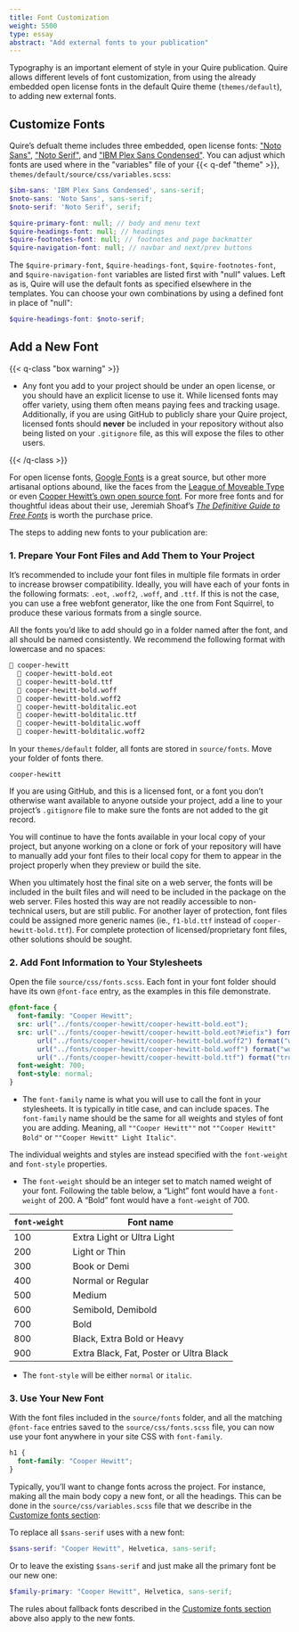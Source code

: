 ```yaml
---
title: Font Customization
weight: 5500
type: essay
abstract: "Add external fonts to your publication"
---
```


Typography is an important element of style in your Quire publication. Quire allows different levels of font customization, from using the already embedded open license fonts in the default Quire theme (`themes/default`), to adding new external fonts.

## Customize Fonts

Quire’s defualt theme includes three embedded, open license fonts: ["Noto Sans"](https://github.com/googlefonts/noto-fonts), ["Noto Serif"](https://github.com/googlefonts/noto-fonts), and ["IBM Plex Sans Condensed"](https://github.com/IBM/plex). You can adjust which fonts are used where in the "variables" file of your {{< q-def "theme" >}}, `themes/default/source/css/variables.scss`:

```scss
$ibm-sans: 'IBM Plex Sans Condensed', sans-serif;
$noto-sans: 'Noto Sans', sans-serif;
$noto-serif: 'Noto Serif', serif;

$quire-primary-font: null; // body and menu text
$quire-headings-font: null; // headings
$quire-footnotes-font: null; // footnotes and page backmatter
$quire-navigation-font: null; // navbar and next/prev buttons
```

The `$quire-primary-font`, `$quire-headings-font`, `$quire-footnotes-font`, and `$quire-navigation-font` variables are listed first with "null" values. Left as is, Quire will use the default fonts as specified elsewhere in the templates. You can choose your own combinations by using a defined font in place of "null":

```scss
$quire-headings-font: $noto-serif;
```

## Add a New Font

{{< q-class "box warning" >}}

- Any font you add to your project should be under an open license, or you should have an explicit license to use it. While licensed fonts may offer variety, using them often means paying fees and tracking usage. Additionally, if you are using GitHub to publicly share your Quire project, licensed fonts should **never** be included in your repository without also being listed on your `.gitignore` file, as this will expose the files to other users.

{{< /q-class >}}

For open license fonts, [Google Fonts](https://fonts.google.com/) is a great source, but other more artisanal options abound, like the faces from the [League of Moveable Type](https://www.theleagueofmoveabletype.com/) or even [Cooper Hewitt’s own open source font](https://www.cooperhewitt.org/open-source-at-cooper-hewitt/cooper-hewitt-the-typeface-by-chester-jenkins/). For more free fonts and for thoughtful ideas about their use, Jeremiah Shoaf’s [*The Definitive Guide to Free Fonts*](https://www.typewolf.com/free-fonts) is worth the purchase price.

The steps to adding new fonts to your publication are:

### 1. Prepare Your Font Files and Add Them to Your Project

It’s recommended to include your font files in multiple file formats in order to increase browser compatibility. Ideally, you will have each of your fonts in the following formats: `.eot`, `.woff2`, `.woff`, and `.ttf`. If this is not the case, you can use a free webfont generator, like the one from Font Squirrel, to produce these various formats from a single source.

All the fonts you’d like to add should go in a folder named after the font, and all should be named consistently. We recommend the following format with lowercase and no spaces:

```md
📁 cooper-hewitt
  📄 cooper-hewitt-bold.eot
  📄 cooper-hewitt-bold.ttf
  📄 cooper-hewitt-bold.woff
  📄 cooper-hewitt-bold.woff2
  📄 cooper-hewitt-bolditalic.eot
  📄 cooper-hewitt-bolditalic.ttf
  📄 cooper-hewitt-bolditalic.woff
  📄 cooper-hewitt-bolditalic.woff2
```

In your `themes/default` folder, all fonts are stored in `source/fonts`. Move your folder of fonts there.

```
cooper-hewitt
```

If you are using GitHub, and this is a licensed font, or a font you don’t otherwise want available to anyone outside your project, add a line to your project’s `.gitignore` file to make sure the fonts are not added to the git record.

You will continue to have the fonts available in your local copy of your project, but anyone working on a clone or fork of your repository will have to manually add your font files to their local copy for them to appear in the project properly when they preview or build the site.

When you ultimately host the final site on a web server, the fonts will be included in the built files and will need to be included in the package on the web server. Files hosted this way are not readily accessible to non-technical users, but are still public. For another layer of protection, font files could be assigned more generic names (ie., `f1-bld.ttf` instead of `cooper-hewitt-bold.ttf`). For complete protection of licensed/proprietary font files, other solutions should be sought.

### 2. Add Font Information to Your Stylesheets

Open the file `source/css/fonts.scss`. Each font in your font folder should have its own `@font-face` entry, as the examples in this file demonstrate.

```css
@font-face {
  font-family: "Cooper Hewitt";
  src: url("../fonts/cooper-hewitt/cooper-hewitt-bold.eot");
  src: url("../fonts/cooper-hewitt/cooper-hewitt-bold.eot?#iefix") format("embedded-opentype"),
       url("../fonts/cooper-hewitt/cooper-hewitt-bold.woff2") format("woff2"),
       url("../fonts/cooper-hewitt/cooper-hewitt-bold.woff") format("woff"),
       url("../fonts/cooper-hewitt/cooper-hewitt-bold.ttf") format("truetype");
  font-weight: 700;
  font-style: normal;
}
```

- The `font-family` name is what you will use to call the font in your stylesheets. It is typically in title case, and can include spaces. The `font-family` name should be the same for all weights and styles of font you are adding. Meaning, all `""Cooper Hewitt""` not `""Cooper Hewitt" Bold"` or `""Cooper Hewitt" Light Italic"`.

The individual weights and styles are instead specified with the `font-weight` and `font-style` properties.

- The `font-weight` should be an integer set to match named weight of your font. Following the table below, a “Light” font would have a `font-weight` of 200. A “Bold” font would have a `font-weight` of 700.

| `font-weight` | Font name |
| --- | --- |
| 100 | Extra Light or Ultra Light |
| 200 | Light or Thin |
| 300 | Book or Demi |
| 400 | Normal or Regular |
| 500 | Medium |
| 600 | Semibold, Demibold |
| 700 | Bold |
| 800 | Black, Extra Bold or Heavy |
| 900 | Extra Black, Fat, Poster or Ultra Black |

- The `font-style` will be either `normal` or `italic`.

### 3. Use Your New Font

With the font files included in the `source/fonts` folder, and all the matching `@font-face` entries saved to the `source/css/fonts.scss` file, you can now use your font anywhere in your site CSS with `font-family`.

```css
h1 {
  font-family: "Cooper Hewitt";
}
```

Typically, you’ll want to change fonts across the project. For instance, making all the main body copy a new font, or all the headings. This can be done in the `source/css/variables.scss` file that we describe in the [Customize fonts section](#customizing-fonts):

To replace all `$sans-serif` uses with a new font:

```scss
$sans-serif: "Cooper Hewitt", Helvetica, sans-serif;
```

Or to leave the existing `$sans-serif` and just make all the primary font be our new one:

```scss
$family-primary: "Cooper Hewitt", Helvetica, sans-serif;
```

The rules about fallback fonts described in the [Customize fonts section](#customizing-fonts) above also apply to the new fonts.
